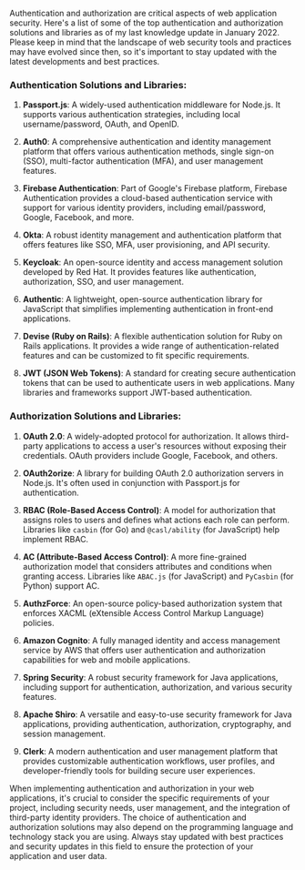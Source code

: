 Authentication and authorization are critical aspects of web application security. Here's a list of some of the top authentication and authorization solutions and libraries as of my last knowledge update in January 2022. Please keep in mind that the landscape of web security tools and practices may have evolved since then, so it's important to stay updated with the latest developments and best practices.

### Authentication Solutions and Libraries:

1. **Passport.js**: A widely-used authentication middleware for Node.js. It supports various authentication strategies, including local username/password, OAuth, and OpenID.

2. **Auth0**: A comprehensive authentication and identity management platform that offers various authentication methods, single sign-on (SSO), multi-factor authentication (MFA), and user management features.

3. **Firebase Authentication**: Part of Google's Firebase platform, Firebase Authentication provides a cloud-based authentication service with support for various identity providers, including email/password, Google, Facebook, and more.

4. **Okta**: A robust identity management and authentication platform that offers features like SSO, MFA, user provisioning, and API security.

5. **Keycloak**: An open-source identity and access management solution developed by Red Hat. It provides features like authentication, authorization, SSO, and user management.

6. **Authentic**: A lightweight, open-source authentication library for JavaScript that simplifies implementing authentication in front-end applications.

7. **Devise (Ruby on Rails)**: A flexible authentication solution for Ruby on Rails applications. It provides a wide range of authentication-related features and can be customized to fit specific requirements.

8. **JWT (JSON Web Tokens)**: A standard for creating secure authentication tokens that can be used to authenticate users in web applications. Many libraries and frameworks support JWT-based authentication.


### Authorization Solutions and Libraries:

1. **OAuth 2.0**: A widely-adopted protocol for authorization. It allows third-party applications to access a user's resources without exposing their credentials. OAuth providers include Google, Facebook, and others.

2. **OAuth2orize**: A library for building OAuth 2.0 authorization servers in Node.js. It's often used in conjunction with Passport.js for authentication.

3. **RBAC (Role-Based Access Control)**: A model for authorization that assigns roles to users and defines what actions each role can perform. Libraries like `casbin` (for Go) and `@casl/ability` (for JavaScript) help implement RBAC.

4. **AC (Attribute-Based Access Control)**: A more fine-grained authorization model that considers attributes and conditions when granting access. Libraries like `ABAC.js` (for JavaScript) and `PyCasbin` (for Python) support AC.

5. **AuthzForce**: An open-source policy-based authorization system that enforces XACML (eXtensible Access Control Markup Language) policies.

6. **Amazon Cognito**: A fully managed identity and access management service by AWS that offers user authentication and authorization capabilities for web and mobile applications.

7. **Spring Security**: A robust security framework for Java applications, including support for authentication, authorization, and various security features.

8. **Apache Shiro**: A versatile and easy-to-use security framework for Java applications, providing authentication, authorization, cryptography, and session management.

9. **Clerk**: A modern authentication and user management platform that provides customizable authentication workflows, user profiles, and developer-friendly tools for building secure user experiences.


When implementing authentication and authorization in your web applications, it's crucial to consider the specific requirements of your project, including security needs, user management, and the integration of third-party identity providers. The choice of authentication and authorization solutions may also depend on the programming language and technology stack you are using. Always stay updated with best practices and security updates in this field to ensure the protection of your application and user data.